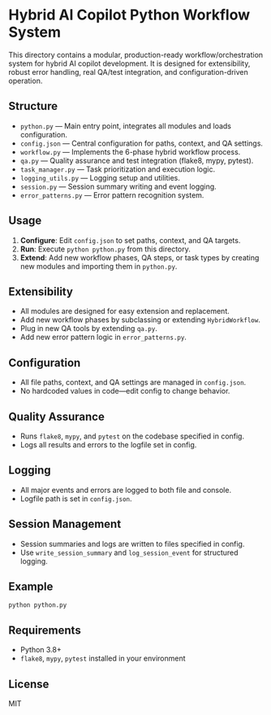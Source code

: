 # Hybrid AI Copilot Python Workflow System

This directory contains a modular, production-ready workflow/orchestration system for hybrid AI copilot development. It is designed for extensibility, robust error handling, real QA/test integration, and configuration-driven operation.

## Structure

- `python.py` — Main entry point, integrates all modules and loads configuration.
- `config.json` — Central configuration for paths, context, and QA settings.
- `workflow.py` — Implements the 6-phase hybrid workflow process.
- `qa.py` — Quality assurance and test integration (flake8, mypy, pytest).
- `task_manager.py` — Task prioritization and execution logic.
- `logging_utils.py` — Logging setup and utilities.
- `session.py` — Session summary writing and event logging.
- `error_patterns.py` — Error pattern recognition system.

## Usage

1. **Configure**: Edit `config.json` to set paths, context, and QA targets.
2. **Run**: Execute `python python.py` from this directory.
3. **Extend**: Add new workflow phases, QA steps, or task types by creating new modules and importing them in `python.py`.

## Extensibility
- All modules are designed for easy extension and replacement.
- Add new workflow phases by subclassing or extending `HybridWorkflow`.
- Plug in new QA tools by extending `qa.py`.
- Add new error pattern logic in `error_patterns.py`.

## Configuration
- All file paths, context, and QA settings are managed in `config.json`.
- No hardcoded values in code—edit config to change behavior.

## Quality Assurance
- Runs `flake8`, `mypy`, and `pytest` on the codebase specified in config.
- Logs all results and errors to the logfile set in config.

## Logging
- All major events and errors are logged to both file and console.
- Logfile path is set in `config.json`.

## Session Management
- Session summaries and logs are written to files specified in config.
- Use `write_session_summary` and `log_session_event` for structured logging.

## Example

```
python python.py
```

## Requirements
- Python 3.8+
- `flake8`, `mypy`, `pytest` installed in your environment

## License
MIT
